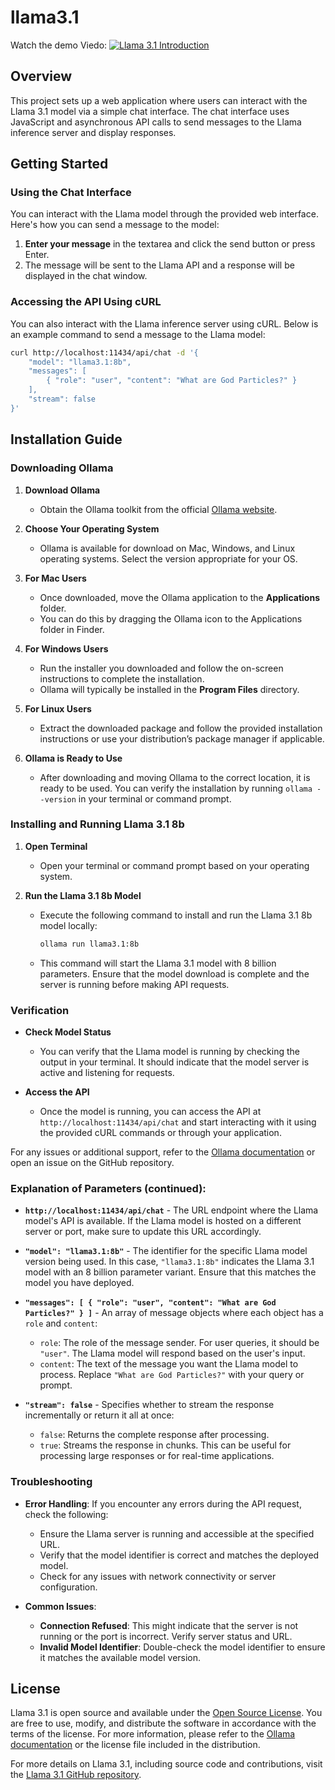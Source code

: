 # llama3.1
Watch the demo Viedo:
[![Llama 3.1 Introduction](https://img.youtube.com/vi/T2oc9VgBLeU/0.jpg)](https://www.youtube.com/watch?v=T2oc9VgBLeU&feature=youtu.be)

## Overview

This project sets up a web application where users can interact with the Llama 3.1 model via a simple chat interface. The chat interface uses JavaScript and asynchronous API calls to send messages to the Llama inference server and display responses.

## Getting Started

### Using the Chat Interface

You can interact with the Llama model through the provided web interface. Here's how you can send a message to the model:

1. **Enter your message** in the textarea and click the send button or press Enter.
2. The message will be sent to the Llama API and a response will be displayed in the chat window.

### Accessing the API Using cURL

You can also interact with the Llama inference server using cURL. Below is an example command to send a message to the Llama model:

```bash
curl http://localhost:11434/api/chat -d '{
    "model": "llama3.1:8b",
    "messages": [
        { "role": "user", "content": "What are God Particles?" }
    ],
    "stream": false
}'
```

## Installation Guide

### Downloading Ollama

1. **Download Ollama**
   - Obtain the Ollama toolkit from the official [Ollama website](https://ollama.com/download).

2. **Choose Your Operating System**
   - Ollama is available for download on Mac, Windows, and Linux operating systems. Select the version appropriate for your OS.

3. **For Mac Users**
   - Once downloaded, move the Ollama application to the **Applications** folder.
   - You can do this by dragging the Ollama icon to the Applications folder in Finder.

4. **For Windows Users**
   - Run the installer you downloaded and follow the on-screen instructions to complete the installation.
   - Ollama will typically be installed in the **Program Files** directory.

5. **For Linux Users**
   - Extract the downloaded package and follow the provided installation instructions or use your distribution’s package manager if applicable.

6. **Ollama is Ready to Use**
   - After downloading and moving Ollama to the correct location, it is ready to be used. You can verify the installation by running `ollama --version` in your terminal or command prompt.

### Installing and Running Llama 3.1 8b

1. **Open Terminal**
   - Open your terminal or command prompt based on your operating system.

2. **Run the Llama 3.1 8b Model**
   - Execute the following command to install and run the Llama 3.1 8b model locally:

     ```bash
     ollama run llama3.1:8b
     ```

   - This command will start the Llama 3.1 model with 8 billion parameters. Ensure that the model download is complete and the server is running before making API requests.

### Verification

- **Check Model Status**
  - You can verify that the Llama model is running by checking the output in your terminal. It should indicate that the model server is active and listening for requests.

- **Access the API**
  - Once the model is running, you can access the API at `http://localhost:11434/api/chat` and start interacting with it using the provided cURL commands or through your application.

For any issues or additional support, refer to the [Ollama documentation](https://ollama.com/docs) or open an issue on the GitHub repository.
### Explanation of Parameters (continued):

- **`http://localhost:11434/api/chat`** - The URL endpoint where the Llama model's API is available. If the Llama model is hosted on a different server or port, make sure to update this URL accordingly.

- **`"model": "llama3.1:8b"`** - The identifier for the specific Llama model version being used. In this case, `"llama3.1:8b"` indicates the Llama 3.1 model with an 8 billion parameter variant. Ensure that this matches the model you have deployed.

- **`"messages": [ { "role": "user", "content": "What are God Particles?" } ]`** - An array of message objects where each object has a `role` and `content`:
  - `role`: The role of the message sender. For user queries, it should be `"user"`. The Llama model will respond based on the user's input.
  - `content`: The text of the message you want the Llama model to process. Replace `"What are God Particles?"` with your query or prompt.

- **`"stream": false`** - Specifies whether to stream the response incrementally or return it all at once:
  - `false`: Returns the complete response after processing.
  - `true`: Streams the response in chunks. This can be useful for processing large responses or for real-time applications.

### Troubleshooting

- **Error Handling**: If you encounter any errors during the API request, check the following:
  - Ensure the Llama server is running and accessible at the specified URL.
  - Verify that the model identifier is correct and matches the deployed model.
  - Check for any issues with network connectivity or server configuration.

- **Common Issues**:
  - **Connection Refused**: This might indicate that the server is not running or the port is incorrect. Verify server status and URL.
  - **Invalid Model Identifier**: Double-check the model identifier to ensure it matches the available model version.


## License

Llama 3.1 is open source and available under the [Open Source License](https://ollama.com/license). You are free to use, modify, and distribute the software in accordance with the terms of the license. For more information, please refer to the [Ollama documentation](https://ollama.com/docs) or the license file included in the distribution.

For more details on Llama 3.1, including source code and contributions, visit the [Llama 3.1 GitHub repository](https://github.com/meta-llama/llama3).
